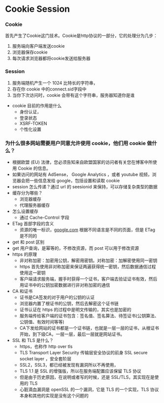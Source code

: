 # Cookie Session

### Cookie

首先产生了Cookie这门技术。Cookie是http协议的一部分，它的处理分为几步：

1. 服务端向客户端发送cookie
2. 浏览器保存cookie
3. 每次请求浏览器都将cookie发送给服务器

### Session

1. 服务端随机产生一个 1024 比特长的字符串，
2. 存在你 cookie 中的connect.sid字段中
3. 当你下次访问时，cookie 会带有这个字符串，服务器知道你是谁
- cookie 目前的作用是什么
    - 身份认证，
    - 登录状态
    - XSRF-TOKEN
    - 个性化设置

### 为什么很多网站需要用户同意允许使用 cookie，他们用 cookie 做什么？

- 根据欧盟 (EU) 法律，您必须告知来自欧盟国家的访问者有关您在博客中所使用 Cookie 的信息。
- 如果访问的网站有 AdSense， Google Analytics ，或者 youtube 视频，浏览器会把一些信息发给 google，包括设置和读取 cookie
- session 怎么传递？通过 url 的 seesionid 来保持，可以存储复杂类型的数据
- 缓存分为哪些？
    - 浏览器缓存
    - 代理服务器缓存
- 怎么设置缓存
    - 通过 Cache-Control 字段
- ETag 首部字段的含义
    - 资源的唯一标识，[google.com](http://google.com/) 根据不同语言是不同的页面，但是 ETag 是不同的
- get 和 post 区别
- get 用户查询，是幂等的，不修改资源，而 post 可以用于修改资源
- https 的原理
    - 非对称加密：加密用公钥，解密用密钥。对称加密：加解密使用同一密钥
    - https 首先使用非对称加密来保证两遍获得统一密钥，然后数据通信过程使用这一密钥
    - 客户端请求服务端，握手时获得一个证书，客户端去验证证书有效，然后用证书中的公钥加密数据进行非对称加密的通信
- CA 和证书
    - 证书是CA签发的对于用户的公钥的认证
    - 浏览器内置了根证书的公钥，然后去解密这个证书链
    - 证书认证在 https 的过程中是明文传输的，其实也是加密的
    - 服务端传给客户端的证书包含：签名值、签名算法、待签证书(公钥算法、公钥值、有效时间等等)
    - CA下发给网站的证书都是一个证书链，也就是一层一层的证书，从根证书开始，到下级CA，一层一层，最后一层就是网站证书。
- SSL 和 TLS 是什么？
    - https，也称作 http over tls
    - TLS Transport Layer Security 传输层安全协议的前身 SSL secure socket layer ，安全套阶层
    - SSL2，SSL3，都已经被发现有漏洞所以不再使用，
    - TLS 1.1 是 SSL 的增强版，所以在服务端配置应该保留 TLS 协议
    - 但是由于历史原因，在说明或者写的时候，还是 SSL/TLS，其实现在是使用的 TLS
    - 心脏滴血漏洞是 openSSL 的一个漏洞，它是 TLS 的一个实现，TLS 协议本身和其他的实现是没有这个问题的